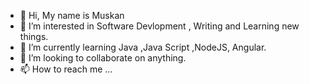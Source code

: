 - 👋 Hi, My name is Muskan
- 👀 I’m interested in Software Devlopment , Writing and Learning new things.
- 🌱 I’m currently learning Java ,Java Script ,NodeJS, Angular.
- 💞️ I’m looking to collaborate on anything.
- 📫 How to reach me ...

<!---
crazylot/crazylot is a ✨ special ✨ repository because its `README.md` (this file) appears on your GitHub profile.
You can click the Preview link to take a look at your changes.
--->
